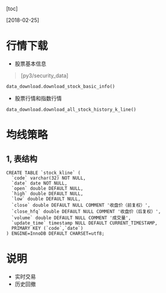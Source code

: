 [toc]

[2018-02-25]
# 行情下载
- 股票基本信息

> [py3/security_data]

```
data_download.download_stock_basic_info()
```

- 股票行情和指数行情
```
data_download.download_all_stock_history_k_line()
```

# 均线策略
## 1, 表结构
```
CREATE TABLE `stock_kline` (
  `code` varchar(32) NOT NULL,
  `date` date NOT NULL,
  `open` double DEFAULT NULL,
  `high` double DEFAULT NULL,
  `low` double DEFAULT NULL,
  `close` double DEFAULT NULL COMMENT '收盘价（前复权）',
  `close_hfq` double DEFAULT NULL COMMENT '收盘价（后复权）',
  `volume` double DEFAULT NULL COMMENT '成交量',
  `update_time` timestamp NULL DEFAULT CURRENT_TIMESTAMP,
  PRIMARY KEY (`code`,`date`)
) ENGINE=InnoDB DEFAULT CHARSET=utf8;
```





# 说明
- 实时交易
- 历史回撤


